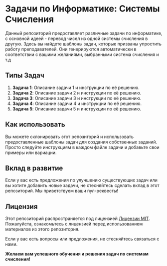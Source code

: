 # Задачи по Информатике: Системы Счисления

Данный репозиторий предоставляет различные задачи по информатике, с основной идеей - перевод чисел из одной системы счисления в другую. Здесь вы найдете шаблоны задач, которые призваны упростить работу преподавателей. Они генерируются автоматически в соответствии с вашими желаниями, выбранными система счисления и т.д

## Типы Задач

1. **Задача 1**: Описание задачи 1 и инструкции по её решению.
2. **Задача 2**: Описание задачи 2 и инструкции по её решению.
3. **Задача 3**: Описание задачи 3 и инструкции по её решению.
4. **Задача 4**: Описание задачи 4 и инструкции по её решению.
5. **Задача 5**: Описание задачи 5 и инструкции по её решению.

## Как использовать

Вы можете склонировать этот репозиторий и использовать предоставленные шаблоны задач для создания собственных заданий. Просто следуйте инструкциям в каждом файле задачи и добавьте свои примеры или вариации.

## Вклад в развитие

Если у вас есть предложения по улучшению существующих задач или вы хотите добавить новые задачи, не стесняйтесь сделать вклад в этот репозиторий. Мы приветствуем ваши пул-реквесты!

## Лицензия

Этот репозиторий распространяется под лицензией [Лицензии MIT](https://github.com/Averyanov-Danil/Automatic-generation-of-Computer-Science-problems/blob/master/GenHomeWork/License.txt). Пожалуйста, ознакомьтесь с лицензией перед использованием материалов из этого репозитория.

Если у вас есть вопросы или предложения, не стесняйтесь связаться с нами.

**Желаем вам успешного обучения и решения задач по системам счисления!**
